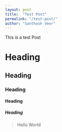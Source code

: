```yaml
---
layout: post
title:  "Test Post"
permalink: "/test-post/"
author: "Santhosh Veer"
---
```


This is a test Post

# Heading

## Heading

### Heading

#### Heading

##### Heading

> Hello World
